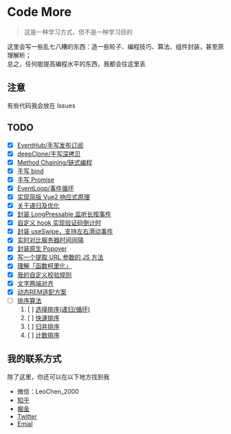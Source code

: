 # Code More

> 这是一种学习方式，但不是一种学习目的

这里会写一些乱七八糟的东西：造一些轮子、编程技巧、算法、组件封装，甚至原理解析；\
总之，任何能提高编程水平的东西，我都会往这里丢

## 注意

有些代码我会放在 Issues

## TODO

- [x] [EventHub/手写发布订阅](/001_Eventhub/)
- [x] [deepClone/手写深拷贝](/002_DeepClone/)
- [x] [Method Chaining/链式编程](/003_MethodChaining/)
- [x] [手写 bind](/004_Bind/)
- [x] [手写 Promise](/005_Promise/)
- [x] [EventLoop/事件循环](/006_EventLoop/)
- [x] [实现简版 Vue2 响应式原理](/007_Vue2Reactivity/)
- [x] [关于递归及优化](https://github.com/heycn/code-more/issues/9)
- [x] [封装 LongPressable 监听长按事件](https://github.com/heycn/code-more/issues/7)
- [x] [自定义 hook 实现验证码倒计时](https://github.com/heycn/code-more/issues/2)
- [x] [封装 useSwipe，支持左右滑动事件](https://github.com/heycn/code-more/issues/5)
- [x] [实时对比服务器时间间隔](https://github.com/heycn/code-more/issues/1)
- [x] [封装原生 Popover](https://github.com/heycn/code-more/issues/4)
- [x] [写一个提取 URL 参数的 JS 方法](https://github.com/heycn/code-more/issues/3)
- [x] [理解「函数柯里化」](https://github.com/heycn/code-more/issues/10)
- [x] [我的自定义校验规则](https://github.com/heycn/code-more/issues/11)
- [x] [文字两端对齐](/009_TextHorizontalAlignment/)
- [x] [动态REM适配方案](/010_Dynamic_REM/)
- [ ] [排序算法]()
  1. [ ] [选择排序(递归/循环)](/008_Sort/SelectionSort.js)
  2. [ ] [快速排序](/008_Sort/QuickSort.js)
  3. [ ] [归并排序](/008_Sort/MergeSort.js)
  4. [ ] [计数排序](/008_Sort/CountingSort.js)

## 我的联系方式

除了这里，你还可以在以下地方找到我

- 微信：LeoChen_2000
- [知乎](https://www.zhihu.com/people/heycn)
- [掘金](https://juejin.cn/user/4372092371864984/posts)
- [Twitter](https://twitter.com/heycn_112)
- [Emial](heycn@foxmail.com)
